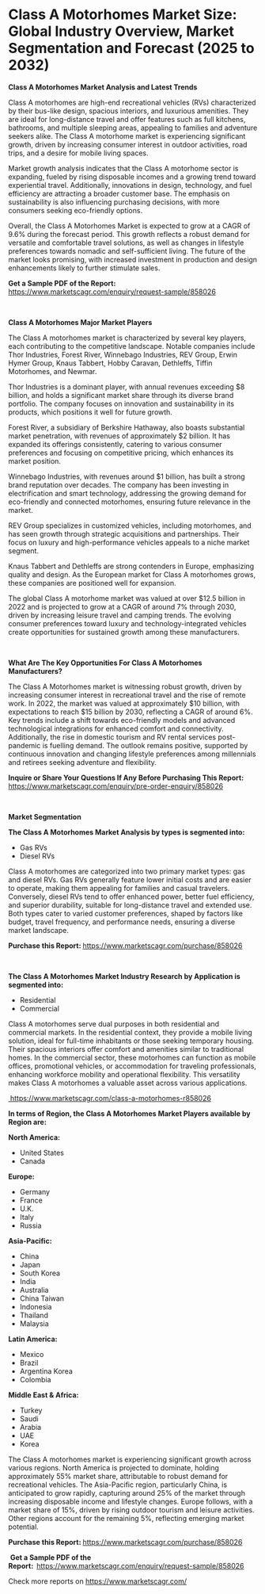 <p><h1>Class A Motorhomes Market Size: Global Industry Overview, Market Segmentation and Forecast (2025 to 2032)</h1></p><p><strong>Class A Motorhomes Market Analysis and Latest Trends</strong></p>
<p><p>Class A motorhomes are high-end recreational vehicles (RVs) characterized by their bus-like design, spacious interiors, and luxurious amenities. They are ideal for long-distance travel and offer features such as full kitchens, bathrooms, and multiple sleeping areas, appealing to families and adventure seekers alike. The Class A motorhome market is experiencing significant growth, driven by increasing consumer interest in outdoor activities, road trips, and a desire for mobile living spaces. </p><p>Market growth analysis indicates that the Class A motorhome sector is expanding, fueled by rising disposable incomes and a growing trend toward experiential travel. Additionally, innovations in design, technology, and fuel efficiency are attracting a broader customer base. The emphasis on sustainability is also influencing purchasing decisions, with more consumers seeking eco-friendly options.</p><p>Overall, the Class A Motorhomes Market is expected to grow at a CAGR of 9.6% during the forecast period. This growth reflects a robust demand for versatile and comfortable travel solutions, as well as changes in lifestyle preferences towards nomadic and self-sufficient living. The future of the market looks promising, with increased investment in production and design enhancements likely to further stimulate sales.</p></p>
<p><strong>Get a Sample PDF of the Report:&nbsp;</strong> <a href="https://www.marketscagr.com/enquiry/request-sample/858026?utm_campaign=2471&utm_medium=2&utm_source=Github&utm_content=ia&utm_term=30032025&utm_id=class-a-motorhomes">https://www.marketscagr.com/enquiry/request-sample/858026</a></p>
<p>&nbsp;</p>
<p><strong>Class A Motorhomes Major Market Players</strong></p>
<p><p>The Class A motorhomes market is characterized by several key players, each contributing to the competitive landscape. Notable companies include Thor Industries, Forest River, Winnebago Industries, REV Group, Erwin Hymer Group, Knaus Tabbert, Hobby Caravan, Dethleffs, Tiffin Motorhomes, and Newmar.</p><p>Thor Industries is a dominant player, with annual revenues exceeding $8 billion, and holds a significant market share through its diverse brand portfolio. The company focuses on innovation and sustainability in its products, which positions it well for future growth.</p><p>Forest River, a subsidiary of Berkshire Hathaway, also boasts substantial market penetration, with revenues of approximately $2 billion. It has expanded its offerings consistently, catering to various consumer preferences and focusing on competitive pricing, which enhances its market position.</p><p>Winnebago Industries, with revenues around $1 billion, has built a strong brand reputation over decades. The company has been investing in electrification and smart technology, addressing the growing demand for eco-friendly and connected motorhomes, ensuring future relevance in the market.</p><p>REV Group specializes in customized vehicles, including motorhomes, and has seen growth through strategic acquisitions and partnerships. Their focus on luxury and high-performance vehicles appeals to a niche market segment.</p><p>Knaus Tabbert and Dethleffs are strong contenders in Europe, emphasizing quality and design. As the European market for Class A motorhomes grows, these companies are positioned well for expansion.</p><p>The global Class A motorhome market was valued at over $12.5 billion in 2022 and is projected to grow at a CAGR of around 7% through 2030, driven by increasing leisure travel and camping trends. The evolving consumer preferences toward luxury and technology-integrated vehicles create opportunities for sustained growth among these manufacturers.</p></p>
<p>&nbsp;</p>
<p><strong>What Are The Key Opportunities For Class A Motorhomes Manufacturers?</strong></p>
<p><p>The Class A Motorhomes market is witnessing robust growth, driven by increasing consumer interest in recreational travel and the rise of remote work. In 2022, the market was valued at approximately $10 billion, with expectations to reach $15 billion by 2030, reflecting a CAGR of around 6%. Key trends include a shift towards eco-friendly models and advanced technological integrations for enhanced comfort and connectivity. Additionally, the rise in domestic tourism and RV rental services post-pandemic is fuelling demand. The outlook remains positive, supported by continuous innovation and changing lifestyle preferences among millennials and retirees seeking adventure and flexibility.</p></p>
<p><strong>Inquire or Share Your Questions If Any Before Purchasing This Report:</strong> <a href="https://www.marketscagr.com/enquiry/pre-order-enquiry/858026?utm_campaign=2471&utm_medium=2&utm_source=Github&utm_content=ia&utm_term=30032025&utm_id=class-a-motorhomes">https://www.marketscagr.com/enquiry/pre-order-enquiry/858026</a></p>
<p>&nbsp;</p>
<p><strong>Market Segmentation</strong></p>
<p><strong>The Class A Motorhomes Market Analysis by types is segmented into:</strong></p>
<p><ul><li>Gas RVs</li><li>Diesel RVs</li></ul></p>
<p><p>Class A motorhomes are categorized into two primary market types: gas and diesel RVs. Gas RVs generally feature lower initial costs and are easier to operate, making them appealing for families and casual travelers. Conversely, diesel RVs tend to offer enhanced power, better fuel efficiency, and superior durability, suitable for long-distance travel and extended use. Both types cater to varied customer preferences, shaped by factors like budget, travel frequency, and performance needs, ensuring a diverse market landscape.</p></p>
<p><strong>Purchase this Report:&nbsp;</strong><a href="https://www.marketscagr.com/purchase/858026?utm_campaign=2471&utm_medium=2&utm_source=Github&utm_content=ia&utm_term=30032025&utm_id=class-a-motorhomes">https://www.marketscagr.com/purchase/858026</a></p>
<p>&nbsp;</p>
<p><strong>The Class A Motorhomes Market Industry Research by Application is segmented into:</strong></p>
<p><ul><li>Residential</li><li>Commercial</li></ul></p>
<p><p>Class A motorhomes serve dual purposes in both residential and commercial markets. In the residential context, they provide a mobile living solution, ideal for full-time inhabitants or those seeking temporary housing. Their spacious interiors offer comfort and amenities similar to traditional homes. In the commercial sector, these motorhomes can function as mobile offices, promotional vehicles, or accommodation for traveling professionals, enhancing workforce mobility and operational flexibility. This versatility makes Class A motorhomes a valuable asset across various applications.</p></p>
<p><a href="https://www.marketscagr.com/class-a-motorhomes-r858026?utm_campaign=2471&utm_medium=2&utm_source=Github&utm_content=ia&utm_term=30032025&utm_id=class-a-motorhomes">&nbsp;https://www.marketscagr.com/class-a-motorhomes-r858026</a></p>
<p><strong>In terms of Region, the Class A Motorhomes Market Players available by Region are:</strong></p>
<p>
    <p> <strong> North America: </strong>
        <ul>
            <li>United States</li>
            <li>Canada</li>
        </ul>
        </p> 
    <p> <strong> Europe: </strong>
        <ul>
            <li>Germany</li>
            <li>France</li>
            <li>U.K.</li>
            <li>Italy</li>
            <li>Russia</li>
        </ul>
        </p> 
    <p> <strong> Asia-Pacific: </strong>
        <ul>
            <li>China</li>
            <li>Japan</li>
            <li>South Korea</li>
            <li>India</li>
            <li>Australia</li>
            <li>China Taiwan</li>
            <li>Indonesia</li>
            <li>Thailand</li>
            <li>Malaysia</li>
        </ul>
        </p> 
    <p> <strong> Latin America: </strong>
        <ul>
            <li>Mexico</li>
            <li>Brazil</li>
            <li>Argentina Korea</li>
            <li>Colombia</li>
        </ul>
        </p> 
    <p> <strong> Middle East & Africa: </strong>
        <ul>
            <li>Turkey</li>
            <li>Saudi</li>
            <li>Arabia</li>
            <li>UAE</li>
            <li>Korea</li>
        </ul>
    </p>
    </p>
<p><p>The Class A motorhomes market is experiencing significant growth across various regions. North America is projected to dominate, holding approximately 55% market share, attributable to robust demand for recreational vehicles. The Asia-Pacific region, particularly China, is anticipated to grow rapidly, capturing around 25% of the market through increasing disposable income and lifestyle changes. Europe follows, with a market share of 15%, driven by rising outdoor tourism and leisure activities. Other regions account for the remaining 5%, reflecting emerging market potential.</p></p>
<p><strong>Purchase this Report: </strong><a href="https://www.marketscagr.com/purchase/858026?utm_campaign=2471&utm_medium=2&utm_source=Github&utm_content=ia&utm_term=30032025&utm_id=class-a-motorhomes">https://www.marketscagr.com/purchase/858026</a></p>
<p>&nbsp;<strong>Get a Sample PDF of the Report:&nbsp;&nbsp;</strong><a href="https://www.marketscagr.com/enquiry/request-sample/858026?utm_campaign=2471&utm_medium=2&utm_source=Github&utm_content=ia&utm_term=30032025&utm_id=class-a-motorhomes">https://www.marketscagr.com/enquiry/request-sample/858026</a></p>
<p><strong></strong></p>
<p>Check more reports on <a href="https://www.marketscagr.com/?utm_campaign=2471&utm_medium=2&utm_source=Github&utm_content=ia&utm_term=30032025&utm_id=class-a-motorhomes">https://www.marketscagr.com/</a></p>